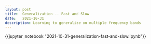 ```yaml
---
layout: post
title:  Generalization -- Fast and Slow
date:   2021-10-31
description: Learning to generalize on multiple frequency bands
---
```


{{jupyter_notebook "2021-10-31-generalization-fast-and-slow.ipynb"}}